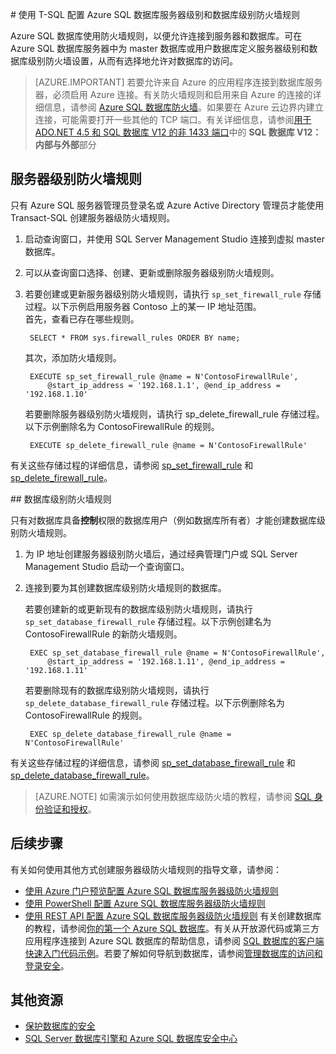 <properties
    pageTitle="T-SQL：Azure SQL 数据库防火墙规则 | Azure"
    description="了解如何针对使用 Transact-SQL 访问 Azure SQL 数据库的 IP 地址，配置服务器级和数据库级防火墙规则。"
    services="sql-database"
    documentationcenter=""
    author="BYHAM"
    manager="jhubbard"
    editor="" />
<tags
    ms.assetid="71e692a1-5e2f-4a18-a6d6-527b849cf68e"
    ms.service="sql-database"
    ms.custom="authentication and authorization"
    ms.workload="data-management"
    ms.tgt_pltfrm="na"
    ms.devlang="dotnet"
    ms.topic="article"
    ms.date="02/07/2017"
    wacn.date="03/24/2017"
    ms.author="rickbyh" />

#<a name="manage-server-level-firewall-rules-through-transact-sql"></a> 使用 T-SQL 配置 Azure SQL 数据库服务器级别和数据库级别防火墙规则

Azure SQL 数据库使用防火墙规则，以便允许连接到服务器和数据库。可在 Azure SQL 数据库服务器中为 master 数据库或用户数据库定义服务器级别和数据库级别防火墙设置，从而有选择地允许对数据库的访问。

> [AZURE.IMPORTANT] 若要允许来自 Azure 的应用程序连接到数据库服务器，必须启用 Azure 连接。有关防火墙规则和启用来自 Azure 的连接的详细信息，请参阅 [Azure SQL 数据库防火墙](/documentation/articles/sql-database-firewall-configure/)。如果要在 Azure 云边界内建立连接，可能需要打开一些其他的 TCP 端口。有关详细信息，请参阅[用于 ADO.NET 4.5 和 SQL 数据库 V12 的非 1433 端口](/documentation/articles/sql-database-develop-direct-route-ports-adonet-v12/)中的 **SQL 数据库 V12：内部与外部**部分


## 服务器级别防火墙规则
只有 Azure SQL 服务器管理员登录名或 Azure Active Directory 管理员才能使用 Transact-SQL 创建服务器级防火墙规则。

1. 启动查询窗口，并使用 SQL Server Management Studio 连接到虚拟 master 数据库。
2. 可以从查询窗口选择、创建、更新或删除服务器级别防火墙规则。
3. 若要创建或更新服务器级别防火墙规则，请执行 `sp_set_firewall_rule` 存储过程。以下示例启用服务器 Contoso 上的某一 IP 地址范围。<br/>首先，查看已存在哪些规则。

		SELECT * FROM sys.firewall_rules ORDER BY name;

	其次，添加防火墙规则。

		EXECUTE sp_set_firewall_rule @name = N'ContosoFirewallRule',
			@start_ip_address = '192.168.1.1', @end_ip_address = '192.168.1.10'

	若要删除服务器级别防火墙规则，请执行 sp\_delete\_firewall\_rule 存储过程。以下示例删除名为 ContosoFirewallRule 的规则。
 
		EXECUTE sp_delete_firewall_rule @name = N'ContosoFirewallRule'
 
 有关这些存储过程的详细信息，请参阅 [sp\_set\_firewall\_rule](https://msdn.microsoft.com/zh-cn/library/dn270017.aspx) 和 [sp\_delete\_firewall\_rule](https://msdn.microsoft.com/zh-cn/library/dn270024.aspx)。

##<a name="database-level-firewall-rules"></a> 数据库级别防火墙规则

只有对数据库具备**控制**权限的数据库用户（例如数据库所有者）才能创建数据库级别防火墙规则。

1. 为 IP 地址创建服务器级别防火墙后，通过经典管理门户或 SQL Server Management Studio 启动一个查询窗口。
2. 连接到要为其创建数据库级别防火墙规则的数据库。

	若要创建新的或更新现有的数据库级别防火墙规则，请执行 `sp_set_database_firewall_rule` 存储过程。以下示例创建名为 ContosoFirewallRule 的新防火墙规则。
 
		EXEC sp_set_database_firewall_rule @name = N'ContosoFirewallRule', 
		    @start_ip_address = '192.168.1.11', @end_ip_address = '192.168.1.11'
 
	若要删除现有的数据库级别防火墙规则，请执行 `sp_delete_database_firewall_rule` 存储过程。以下示例删除名为 ContosoFirewallRule 的规则。
 
		EXEC sp_delete_database_firewall_rule @name = N'ContosoFirewallRule'

有关这些存储过程的详细信息，请参阅 [sp\_set\_database\_firewall\_rule](https://msdn.microsoft.com/zh-cn/library/dn270010.aspx) 和 [sp\_delete\_database\_firewall\_rule](https://msdn.microsoft.com/zh-cn/library/dn270030.aspx)。

> [AZURE.NOTE]
>如需演示如何使用数据库级防火墙的教程，请参阅 [SQL 身份验证和授权](/documentation/articles/sql-database-control-access-sql-authentication-get-started/)。
>


## 后续步骤
有关如何使用其他方式创建服务器级防火墙规则的指导文章，请参阅：

- [使用 Azure 门户预览配置 Azure SQL 数据库服务器级防火墙规则](/documentation/articles/sql-database-configure-firewall-settings/)
- [使用 PowerShell 配置 Azure SQL 数据库服务器级防火墙规则](/documentation/articles/sql-database-configure-firewall-settings-powershell/)
- [使用 REST API 配置 Azure SQL 数据库服务器级防火墙规则](/documentation/articles/sql-database-configure-firewall-settings-rest/) 
有关创建数据库的教程，请参阅[你的第一个 Azure SQL 数据库](/documentation/articles/sql-database-get-started/)。有关从开放源代码或第三方应用程序连接到 Azure SQL 数据库的帮助信息，请参阅 [SQL 数据库的客户端快速入门代码示例](https://msdn.microsoft.com/zh-cn/library/azure/ee336282.aspx)。若要了解如何导航到数据库，请参阅[管理数据库的访问和登录安全](/documentation/articles/sql-database-manage-logins/)。


## 其他资源

- [保护数据库的安全](/documentation/articles/sql-database-security-overview/)
- [SQL Server 数据库引擎和 Azure SQL 数据库安全中心](https://msdn.microsoft.com/zh-cn/library/bb510589)

<!---HONumber=Mooncake_0320_2017-->
<!--Update_Description: add note for configuring database level filewall-->
